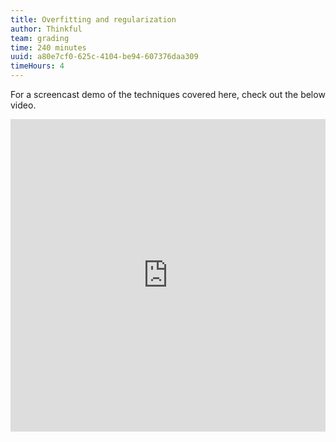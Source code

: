 ```yaml
---
title: Overfitting and regularization
author: Thinkful
team: grading
time: 240 minutes
uuid: a80e7cf0-625c-4104-be94-607376daa309
timeHours: 4
---
```


<jupyter notebook-name="7.overfitting_and_regularization" course-code="DSBC"></jupyter>

For a screencast demo of the techniques covered here, check out the below video.


<iframe id="kaltura_player_1604765028" src="https://cdnapisec.kaltura.com/p/2315191/sp/231519100/embedIframeJs/uiconf_id/45331192/partner_id/2315191?iframeembed=true&playerId=kaltura_player_1604765028&entry_id=1_aqveks6r" width="100%" height="500" allowfullscreen webkitallowfullscreen mozAllowFullScreen allow="autoplay *; fullscreen *; encrypted-media *" frameborder="0"></iframe>